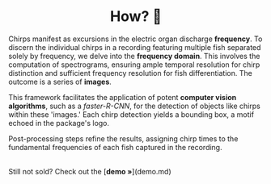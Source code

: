 <p> <h1 align="center">How? 🤔</h1> </p>

Chirps manifest as excursions in the electric organ discharge **frequency**. To
discern the individual chirps in a recording featuring multiple fish separated
solely by frequency, we delve into the **frequency domain**. This involves the
computation of spectrograms, ensuring ample temporal resolution for chirp
distinction and sufficient frequency resolution for fish differentiation. The
outcome is a series of **images**.

This framework facilitates the application of potent **computer vision
algorithms**, such as a <i>faster-R-CNN</i>, for the detection of objects like
chirps within these 'images.' Each chirp detection yields a bounding box, a
motif echoed in the package's logo.

Post-processing steps refine the results, assigning chirp times to the
fundamental frequencies of each fish captured in the recording.

<br/>
Still not sold? Check out the [<strong>demo »</strong>](demo.md)

